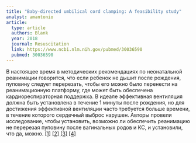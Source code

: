 ```yaml
---
title: "Baby-directed umbilical cord clamping: A feasibility study"
analyst: amantonio
article:
  type: article
  authors: Blank
  year: 2018
  journal: Resuscitation
  link: https://www.ncbi.nlm.nih.gov/pubmed/30036590
  pubmed: 30036590
---
```


В настоящее время в методических рекомендациях по неонатальной реанимации говорится, что если ребенок не дышит после рождения, пуповину следует перерезать, чтобы его можно было перенести на реанимационную платформу, где может быть обеспечена кардиореспираторная поддержка. В идеале эффективная вентиляция должна быть установлена в течение 1 минуты после рождения, но для достижения эффективной вентиляции часто требуется больше времени, в течение которого сердечный выброс нарушен.
Авторы провели исследование, чтобы установить, возможно ли обеспечить реанимацию не перерезая пуповину после вагинальных родов и КС, и установили, что да, можно. [[1]](https://www.ncbi.nlm.nih.gov/pmc/articles/PMC5932152/) [[2]](https://www.ncbi.nlm.nih.gov/pubmed/28526223) [[3]](https://www.ncbi.nlm.nih.gov/pubmed/28142154) [[4]](https://www.ncbi.nlm.nih.gov/pubmed/27305177)
